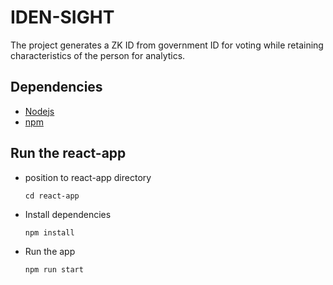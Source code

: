 # IDEN-SIGHT
The project generates a ZK ID from government ID for voting while retaining characteristics of the person for analytics.

## Dependencies
- [Nodejs](https://nodejs.org/en/download/)
- [npm](https://docs.npmjs.com/downloading-and-installing-node-js-and-npm)

## Run the react-app
- position to react-app directory
  ```
  cd react-app
  ```
- Install dependencies
  ```
  npm install
  ```
- Run the app
  ```
  npm run start
  ```
